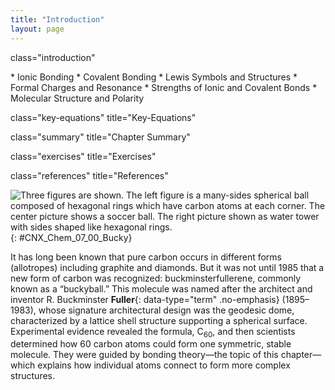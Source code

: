 ```yaml
---
title: "Introduction"
layout: page
---
```



<cnx-pi data-type="cnx.flag.introduction"> class="introduction" </cnx-pi>

<div data-type="abstract" markdown="1">
* Ionic Bonding
* Covalent Bonding
* Lewis Symbols and Structures
* Formal Charges and Resonance
* Strengths of Ionic and Covalent Bonds
* Molecular Structure and Polarity

</div>

<cnx-pi data-type="cnx.eoc">class="key-equations" title="Key-Equations"</cnx-pi>

<cnx-pi data-type="cnx.eoc">class="summary" title="Chapter Summary"</cnx-pi>

<cnx-pi data-type="cnx.eoc">class="exercises" title="Exercises"</cnx-pi>

<cnx-pi data-type="cnx.eoc">class="references" title="References"</cnx-pi>

 ![Three figures are shown. The left figure is a many-sides spherical ball composed of hexagonal rings which have carbon atoms at each corner. The center picture shows a soccer ball. The right picture shown as water tower with sides shaped like hexagonal rings.](../resources/CNX_Chem_07_00_Bucky.jpg "Nicknamed &#x201C;buckyballs,&#x201D; buckminsterfullerene molecules (C60) contain only carbon atoms. Here they are shown in a ball-and-stick model (left). These molecules have single and double carbon-carbon bonds arranged to form a geometric framework of hexagons and pentagons, similar to the pattern on a soccer ball (center). This unconventional molecular structure is named after architect R. Buckminster Fuller, whose innovative designs combined simple geometric shapes to create large, strong structures such as this weather radar dome near Tucson, Arizona (right). (credit middle: modification of work by &#x201C;Petey21&#x201D;/Wikimedia Commons; credit right: modification of work by Bill Morrow)"){: #CNX_Chem_07_00_Bucky}

It has long been known that pure carbon occurs in different forms (allotropes) including graphite and diamonds. But it was not until 1985 that a new form of carbon was recognized: buckminsterfullerene, commonly known as a “buckyball.” This molecule was named after the architect and inventor R. Buckminster **Fuller**{: data-type="term" .no-emphasis} (1895–1983), whose signature architectural design was the geodesic dome, characterized by a lattice shell structure supporting a spherical surface. Experimental evidence revealed the formula, C<sub>60</sub>, and then scientists determined how 60 carbon atoms could form one symmetric, stable molecule. They were guided by bonding theory—the topic of this chapter—which explains how individual atoms connect to form more complex structures.

